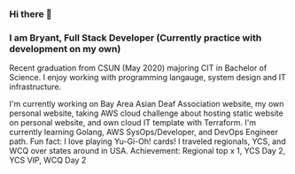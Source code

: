 ### Hi there 👋

### I am Bryant, Full Stack Developer (Currently practice with development on my own)

Recent graduation from CSUN (May 2020) majoring CIT in Bachelor of Science. I enjoy working with programming langauge, system design and IT infrastructure. 

I'm currently working on Bay Area Asian Deaf Association website, my own personal website, taking AWS cloud challenge about hosting static website on personal website, and own cloud IT template with Terraform.
I'm currently learning Golang, AWS SysOps/Developer, and DevOps Engineer path.
Fun fact: I love playing Yu-Gi-Oh! cards! I traveled regionals, YCS, and WCQ over states around in USA. Achievement: Regional top x 1, YCS Day 2, YCS VIP, WCQ Day 2

<!--
**bconti123/bconti123** is a ✨ _special_ ✨ repository because its `README.md` (this file) appears on your GitHub profile.

Here are some ideas to get you started:

- 🔭 I’m currently working on ...
- 🌱 I’m currently learning ...
- 👯 I’m looking to collaborate on ...
- 🤔 I’m looking for help with ...
- 💬 Ask me about ...
- 📫 How to reach me: ...
- 😄 Pronouns: ...
- ⚡ Fun fact: ...
-->
